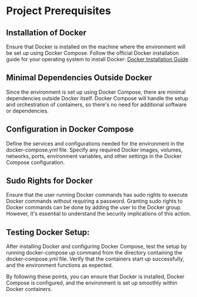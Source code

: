 # Project Prerequisites 

## Installation of Docker

Ensure that Docker is installed on the machine where the environment will be set up using Docker Compose.
Follow the official Docker installation guide for your operating system to install Docker: [Docker Installation Guide](https://docs.docker.com/engine/install/).

## Minimal Dependencies Outside Docker

Since the environment is set up using Docker Compose, there are minimal dependencies outside Docker itself.
Docker Compose will handle the setup and orchestration of containers, so there's no need for additional software or dependencies.

## Configuration in Docker Compose

Define the services and configurations needed for the environment in the docker-compose.yml file.
Specify any required Docker images, volumes, networks, ports, environment variables, and other settings in the Docker Compose configuration.

## Sudo Rights for Docker

Ensure that the user running Docker commands has sudo rights to execute Docker commands without requiring a password.
Granting sudo rights to Docker commands can be done by adding the user to the Docker group. However, it's essential to understand the security implications of this action.

## Testing Docker Setup:

After installing Docker and configuring Docker Compose, test the setup by running docker-compose up command from the directory containing the docker-compose.yml file.
Verify that the containers start up successfully, and the environment functions as expected.

By following these points, you can ensure that Docker is installed, Docker Compose is configured, and the environment is set up smoothly within Docker containers.